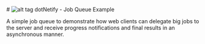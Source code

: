 #&nbsp;![alt tag](http://dotnetify.net/content/images/greendot.png) dotNetify - Job Queue Example

A simple job queue to demonstrate how web clients can delegate big jobs to the server and receive progress notifications and final results in an asynchronous manner.
